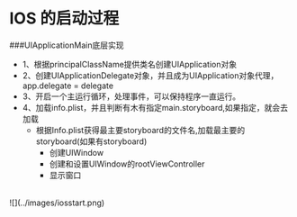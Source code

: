 # IOS 的启动过程

###UIApplicationMain底层实现
- 1、根据principalClassName提供类名创建UIApplication对象
- 2、创建UIApplicationDelegate对象，并且成为UIApplication对象代理，app.delegate = delegate
- 3、开启一个主运行循环，处理事件，可以保持程序一直运行。
- 4、加载info.plist，并且判断有木有指定main.storyboard,如果指定，就会去加载
  - 根据Info.plist获得最主要storyboard的文件名,加载最主要的storyboard(如果有storyboard)
    - 创建UIWindow
    - 创建和设置UIWindow的rootViewController
    - 显示窗口



</br>
![](../images/iosstart.png)

